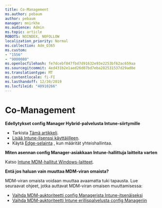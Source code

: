 ```yaml
---
title: Co-Management
ms.author: pebaum
author: pebaum
manager: mnirkhe
ms.audience: Admin
ms.topic: article
ROBOTS: NOINDEX, NOFOLLOW
localization_priority: Normal
ms.collection: Adm_O365
ms.custom:
- "1556"
- "9000080"
ms.openlocfilehash: fe7dcebf847fbd7d91632e93e2253bf62ac659aa
ms.sourcegitcommit: 4ed431b2e1aed26d07bd7eba282531537d29ad0e
ms.translationtype: MT
ms.contentlocale: fi-FI
ms.lasthandoff: 12/30/2019
ms.locfileid: "40910266"
---
```

# <a name="co-management"></a>Co-Management

**Edellytykset config Manager Hybrid-palvelusta Intune-siirtymille**

- Tarkista [Tämä artikkeli](https://docs.microsoft.com/sccm/mdm/deploy-use/migrate-hybridmdm-to-intunesa).
- [Lisää Intune-lisenssi käyttäjilleen](https://docs.microsoft.com/intune/licenses-assign).
- Käytä [Edge-selainta](https://www.microsoft.com/windows/microsoft-edge) , kun määrität yhteishallintaa.

**Miten asennan config Manager-asiakkaan Intune-hallittuja laitteita varten**

Katso [Intune MDM-hallitut Windows-laitteet](https://docs.microsoft.com/sccm/core/clients/deploy/deploy-clients-to-windows-computers#bkmk_mdm).

**Entä jos haluan vain muuttaa MDM-viran omaista?**

MDM-viran omaista voidaan muuttaa avaamatta tuki tapausta. Lue seuraavat ohjeet, jotka auttavat MDM-viran omaisen muuttamisessa:
- [Vaihda MDM-auktoriteetti config Managerista Intune-itsenäiseksi](https://docs.microsoft.com/sccm/mdm/deploy-use/migrate-change-mdm-authority)
- [Vaihda MDM-auktoriteetti Intune erillispalvelusta config Manageriin](https://docs.microsoft.com/intune-classic/deploy-use/prerequisites-for-enrollment#what-to-do-if-you-choose-the-wrong-mdm-authority-setting)